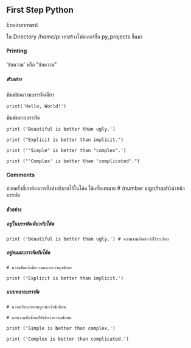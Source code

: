 ## First Step Python

Environment

ใน Directory /home/pi เราสร้างโฟลเดอร์ชื่อ py\_projects ขึ้นมา

#### Printing

'ข้อความ' หรือ "ข้อความ"

##### ตัวอย่าง

พิมพ์ข้อความบรรทัดเดียว

`print('Hello, World!')`

พิมพ์หลายบรรทัด

`print ('Beautiful is better than ugly.')`

`print ("Explicit is better than implicit.")` 

`print ('"Simple" is better than "complex".')`

`print ("'Complex' is better than 'complicated'.")`

#### Comments

บ่อยครั้งที่เราต้องการทิ้งคำอธิบายไว้ในโค้ด  ใช้เครื่องหมาย \# \(number sign/hash\)นำหน้าบรรทัด

#### **ตัวอย่าง**

##### อยู่ในบรรทัดเดียวกับโค้ด

`print ('Beautiful is better than ugly.') # ความงามล้ำค่ากว่าไร้ระเบียบ`

##### อยู่คนละบรรทัดกับโค้ด

`# ความชัดแจ้งมีความหมายกว่าทุกนัยยะ`

`print ('Explicit is better than implicit.')`

##### แบบหลายบรรทัด

`# ความเรียบง่ายสมบูรณ์กว่าซับซ้อน`

`# แต่ความซับซ้อนก็ยังดีกว่าความสับสน`

`print ('Simple is better than complex.')`

`print ('Complex is better than complicated.')`

